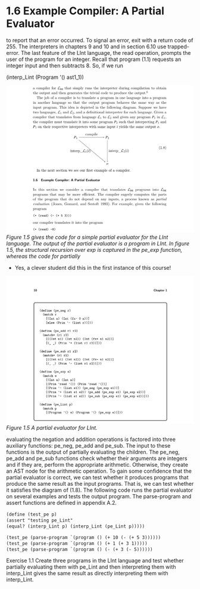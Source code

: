 # 1.6 Example Compiler: A Partial Evaluator

to report that an error occurred. To signal an error, exit with a return code of 255. The interpreters in chapters 9 and 10 and in section 6.10 use trapped-error. The last feature of the LInt language, the read operation, prompts the user of the program for an integer. Recall that program (1.1) requests an integer input and then subtracts 8. So, if we run

(interp_Lint (Program '() ast1_1))

![Figure 1.5 gives the...](images/page_23_vector_582.png)
*Figure 1.5 gives the code for a simple partial evaluator for the LInt language. The output of the partial evaluator is a program in LInt. In figure 1.5, the structural recursion over exp is captured in the pe_exp function, whereas the code for partially*

* Yes, a clever student did this in the first instance of this course!

![Figure 1.5 A partial...](images/page_24_vector_401.png)
*Figure 1.5 A partial evaluator for LInt.*

evaluating the negation and addition operations is factored into three auxiliary functions: pe_neg, pe_add and pe_sub. The input to these functions is the output of partially evaluating the children. The pe_neg, pe_add and pe_sub functions check whether their arguments are integers and if they are, perform the appropriate arithmetic. Otherwise, they create an AST node for the arithmetic operation. To gain some confidence that the partial evaluator is correct, we can test whether it produces programs that produce the same result as the input programs. That is, we can test whether it satisfies the diagram of (1.8). The following code runs the partial evaluator on several examples and tests the output program. The parse-program and assert functions are defined in appendix A.2.

```
(define (test_pe p)
(assert "testing pe_Lint"
(equal? (interp_Lint p) (interp_Lint (pe_Lint p)))))
```

```
(test_pe (parse-program `(program () (+ 10 (- (+ 5 3))))))
(test_pe (parse-program `(program () (+ 1 (+ 3 1)))))
(test_pe (parse-program `(program () (- (+ 3 (- 5))))))
```

Exercise 1.1 Create three programs in the LInt language and test whether partially evaluating them with pe_Lint and then interpreting them with interp_Lint gives the same result as directly interpreting them with interp_Lint.

